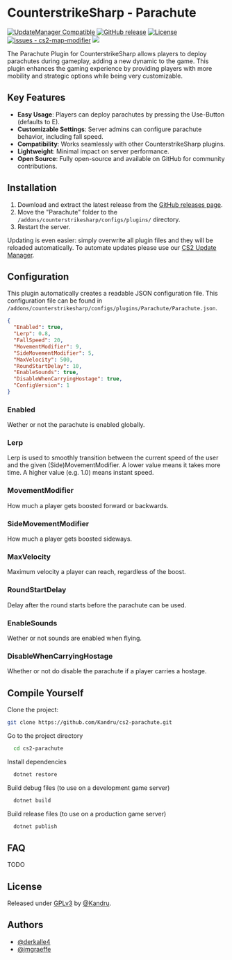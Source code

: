 # CounterstrikeSharp - Parachute

[![UpdateManager Compatible](https://img.shields.io/badge/CS2-UpdateManager-darkgreen)](https://github.com/Kandru/cs2-update-manager/)
[![GitHub release](https://img.shields.io/github/release/Kandru/cs2-parachute?include_prereleases=&sort=semver&color=blue)](https://github.com/Kandru/cs2-parachute/releases/)
[![License](https://img.shields.io/badge/License-GPLv3-blue)](#license)
[![issues - cs2-map-modifier](https://img.shields.io/github/issues/Kandru/cs2-parachute)](https://github.com/Kandru/cs2-parachute/issues)
[![](https://www.paypalobjects.com/en_US/i/btn/btn_donateCC_LG.gif)](https://www.paypal.com/donate/?hosted_button_id=C2AVYKGVP9TRG)

The Parachute Plugin for CounterstrikeSharp allows players to deploy parachutes during gameplay, adding a new dynamic to the game. This plugin enhances the gaming experience by providing players with more mobility and strategic options while being very customizable.

## Key Features

- **Easy Usage**: Players can deploy parachutes by pressing the Use-Button (defaults to E).
- **Customizable Settings**: Server admins can configure parachute behavior, including fall speed.
- **Compatibility**: Works seamlessly with other CounterstrikeSharp plugins.
- **Lightweight**: Minimal impact on server performance.
- **Open Source**: Fully open-source and available on GitHub for community contributions.

## Installation

1. Download and extract the latest release from the [GitHub releases page](https://github.com/Kandru/cs2-parachute/releases/).
2. Move the "Parachute" folder to the `/addons/counterstrikesharp/configs/plugins/` directory.
3. Restart the server.

Updating is even easier: simply overwrite all plugin files and they will be reloaded automatically. To automate updates please use our [CS2 Update Manager](https://github.com/Kandru/cs2-update-manager/).


## Configuration

This plugin automatically creates a readable JSON configuration file. This configuration file can be found in `/addons/counterstrikesharp/configs/plugins/Parachute/Parachute.json`.

```json
{
  "Enabled": true,
  "Lerp": 0.8,
  "FallSpeed": 20,
  "MovementModifier": 9,
  "SideMovementModifier": 5,
  "MaxVelocity": 500,
  "RoundStartDelay": 10,
  "EnableSounds": true,
  "DisableWhenCarryingHostage": true,
  "ConfigVersion": 1
}
```

### Enabled

Wether or not the parachute is enabled globally.

### Lerp

Lerp is used to smoothly transition between the current speed of the user and the given (Side)MovementModifier. A lower value means it takes more time. A higher value (e.g. 1.0) means instant speed.

### MovementModifier

How much a player gets boosted forward or backwards.

### SideMovementModifier

How much a player gets boosted sideways.

### MaxVelocity

Maximum velocity a player can reach, regardless of the boost.

### RoundStartDelay

Delay after the round starts before the parachute can be used.

### EnableSounds

Wether or not sounds are enabled when flying.

### DisableWhenCarryingHostage

Whether or not do disable the parachute if a player carries a hostage.

## Compile Yourself

Clone the project:

```bash
git clone https://github.com/Kandru/cs2-parachute.git
```

Go to the project directory

```bash
  cd cs2-parachute
```

Install dependencies

```bash
  dotnet restore
```

Build debug files (to use on a development game server)

```bash
  dotnet build
```

Build release files (to use on a production game server)

```bash
  dotnet publish
```

## FAQ

TODO

## License

Released under [GPLv3](/LICENSE) by [@Kandru](https://github.com/Kandru).

## Authors

- [@derkalle4](https://www.github.com/derkalle4)
- [@jmgraeffe](https://www.github.com/jmgraeffe)
